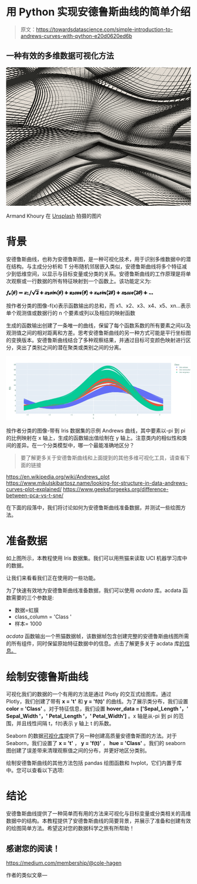 # 用 Python 实现安德鲁斯曲线的简单介绍

> 原文：<https://towardsdatascience.com/simple-introduction-to-andrews-curves-with-python-e20d0620ed6b>

## 一种有效的多维数据可视化方法

![](img/af803dd14bc4b0f12e2e86af89a1bdec.png)

Armand Khoury 在 [Unsplash](https://unsplash.com/) 拍摄的图片

# 背景

安德鲁斯曲线，也称为安德鲁斯图，是一种可视化技术，用于识别多维数据中的潜在结构。与主成分分析和 T 分布随机邻居嵌入类似，安德鲁斯曲线将多个特征减少到低维空间，以显示与目标变量或分类的关系。安德鲁斯曲线的工作原理是将单次观察或一行数据的所有特征映射到一个函数上。该功能定义为:

![](img/4e6f891117ad200ab27c6c9a680fc312.png)

按作者分类的图像-f(x)表示函数输出的总和，而 x1、x2、x3、x4、x5、xn…表示单个观测值或数据行的 n 个要素或列以及相应的映射函数

生成的函数输出创建了一条唯一的曲线，保留了每个函数系数的所有要素之间以及观测值之间的相对距离和方差。思考安德鲁斯曲线的另一种方式可能是平行坐标图的变换版本。安德鲁斯曲线结合了多种观察结果，并通过目标可变颜色映射进行区分，突出了类别之间的潜在聚类或类别之间的分离。

![](img/cd56b5e7a03d86ebf30d5e39a509e3e7.png)

按作者分类的图像-带有 Iris 数据集的示例 Andrews 曲线，其中要素以-pi 到 pi 的比例映射在 x 轴上，生成的函数输出值绘制在 y 轴上。注意类内的相似性和类间的差异。在一个分类模型中，哪一个最能准确地区分？

> 要了解更多关于安德鲁斯曲线和上面提到的其他多维可视化工具，请查看下面的链接

<https://en.wikipedia.org/wiki/Andrews_plot>  <https://www.mikulskibartosz.name/looking-for-structure-in-data-andrews-curves-plot-explained/>    <https://www.geeksforgeeks.org/difference-between-pca-vs-t-sne/>  

在下面的段落中，我们将讨论如何为安德鲁斯曲线准备数据，并测试一些绘图方法。

# 准备数据

如上图所示，本教程使用 Iris 数据集。我们可以用熊猫来读取 UCI 机器学习库中的数据。

让我们来看看我们正在使用的一些功能。

为了快速有效地为安德鲁斯曲线准备数据，我们可以使用 *acdata* 库。acdata 函数需要的三个参数是:

*   数据=虹膜
*   class_column = 'Class '
*   样本= 1000

*acdata* 函数输出一个熊猫数据帧，该数据帧包含创建完整的安德鲁斯曲线图所需的所有组件，同时保留原始特征数据中的信息。点击了解更多关于 acdata 库[的信息。](https://github.com/chags1313/andrewscurves)

# 绘制安德鲁斯曲线

可视化我们的数据的一个有用的方法是通过 Plotly 的交互式绘图库。通过 Plotly，我们创建了带有 **x = 't'** 和 **y = 'f(t)'** 的曲线。为了展示类分布，我们设置 **color = 'Class'** 。对于特征信息，我们设置 **hover_data = ['Sepal_Length '，' Sepal_Width '，' Petal_Length '，' Petal_Width']** 。x 轴是从-pi 到 pi 的范围，并且线性间隔 t，f(t)表示 y 轴上 t 的系数。

Seaborn 的数据[可视化库](https://seaborn.pydata.org/)提供了另一种创建高质量安德鲁斯图的方法。对于 Seaborn，我们设置了 **x = 't'** ， **y = 'f(t)'** ， **hue = 'Class'** 。我们的 seaborn 图创建了误差带来清理观察值之间的分布，并更好地区分类别。

绘制安德鲁斯曲线的其他方法包括 pandas 绘图函数和 hvplot，它们内置于库中。您可以查看以下选项:

    

# 结论

安德鲁斯曲线提供了一种简单而有用的方法来可视化与目标变量或分类相关的高维数据中的结构。本教程提供了安德鲁斯曲线的简要背景，并展示了准备和创建有效的绘图简单方法。希望这对您的数据科学之旅有所帮助！

## 感谢您的阅读！

<https://medium.com/membership/@cole-hagen>  

作者的类似文章—

</warp-space-and-time-with-radial-heatmaps-c9a878d2ebf6>  </making-it-rain-with-raincloud-plots-496c39a2756f> 
